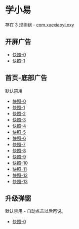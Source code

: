 # 学小易

存在 3 规则组 - [com.xuexiaoyi.xxy](/src/apps/com.xuexiaoyi.xxy.ts)

## 开屏广告

- [快照-0](https://i.gkd.li/import/12895001)
- [快照-1](https://i.gkd.li/import/13266314)

## 首页-底部广告

默认禁用

- [快照-0](https://i.gkd.li/import/13068836)
- [快照-1](https://i.gkd.li/import/13375502)
- [快照-2](https://i.gkd.li/import/13375559)
- [快照-3](https://i.gkd.li/import/13068811)
- [快照-4](https://i.gkd.li/import/13202990)
- [快照-5](https://i.gkd.li/import/13266356)
- [快照-6](https://i.gkd.li/import/13266362)
- [快照-7](https://i.gkd.li/import/13457114)
- [快照-8](https://i.gkd.li/import/13457204)
- [快照-9](https://i.gkd.li/import/13266689)
- [快照-10](https://i.gkd.li/import/13457210)
- [快照-11](https://i.gkd.li/import/13457302)
- [快照-12](https://i.gkd.li/import/13068819)
- [快照-13](https://i.gkd.li/import/13457380)

## 升级弹窗

默认禁用 - 自动点击以后再说。

- [快照-0](https://i.gkd.li/import/13203105)
